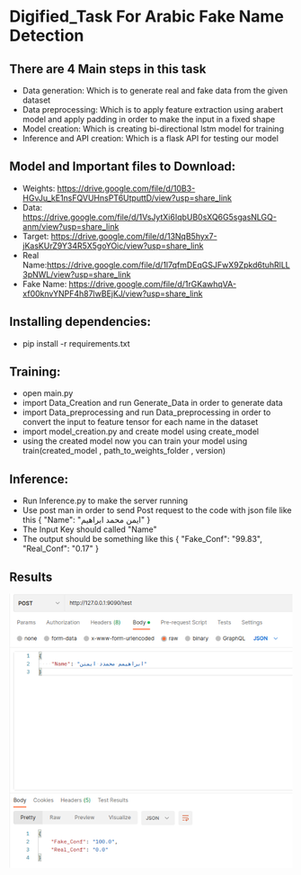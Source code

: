 # Digified_Task For Arabic Fake Name Detection
## There are 4 Main steps in this task
*  Data generation: Which is to generate real and fake data from the given dataset
*  Data preprocessing: Which is to apply feature extraction using arabert model and apply padding in order to make the input in a fixed shape
*  Model creation: Which is creating bi-directional lstm model for training
*  Inference and API creation: Which is a flask API for testing our model
## Model and Important files to Download:
* Weights: https://drive.google.com/file/d/10B3-HGvJu_kE1nsFQVUHnsPT6UtputtD/view?usp=share_link
* Data: https://drive.google.com/file/d/1VsJytXi6IqbUB0sXQ6G5sgasNLGQ-anm/view?usp=share_link
* Target: https://drive.google.com/file/d/13NqB5hyx7-jKasKUrZ9Y34R5X5goYOic/view?usp=share_link
* Real Name:https://drive.google.com/file/d/1l7qfmDEqGSJFwX9Zpkd6tuhRlLL3pNWL/view?usp=share_link
* Fake Name: https://drive.google.com/file/d/1rGKawhqVA-xf00knvYNPF4h87lwBEjKJ/view?usp=share_link
## Installing dependencies:
* pip install -r requirements.txt
## Training:
* open main.py
* import Data_Creation and run Generate_Data in order to generate data
* import Data_preprocessing and run Data_preprocessing in order to convert the input to feature tensor for each name in the dataset
* import model_creation.py and create model using create_model
* using the created model now you can train your model using train(created_model , path_to_weights_folder , version)
## Inference:
* Run Inference.py to make the server running 
* Use post man in order to send Post request to the code with json file like this
{
    "Name": "ايمن محمد ابراهيم"
}
* The Input Key should called "Name"
* The output should be something like this
{
    "Fake_Conf": "99.83",
    "Real_Conf": "0.17"
}
## Results
![ Result ](https://github.com/AymanMIbrahim/Digified_Task/blob/main/Screenshot%20from%202022-12-11%2010-15-38.png)
